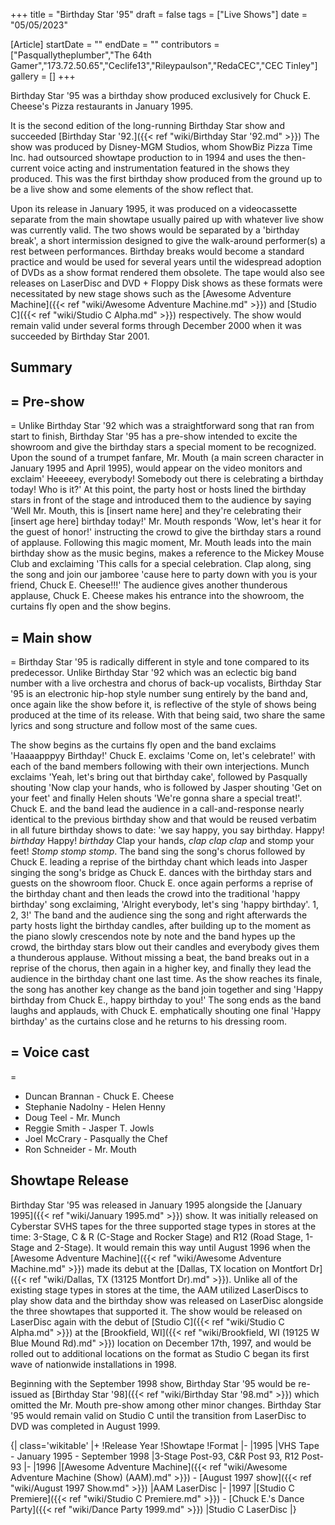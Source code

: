 +++
title = "Birthday Star '95"
draft = false
tags = ["Live Shows"]
date = "05/05/2023"

[Article]
startDate = ""
endDate = ""
contributors = ["Pasquallytheplumber","The 64th Gamer","173.72.50.65","Ceclife13","Rileypaulson","RedaCEC","CEC Tinley"]
gallery = []
+++


Birthday Star '95 was a birthday show produced exclusively for Chuck E. Cheese's Pizza restaurants in January 1995.  

It is the second edition of the long-running Birthday Star show and succeeded [Birthday Star '92.]({{< ref "wiki/Birthday Star '92.md" >}}) The show was produced by Disney-MGM Studios, whom ShowBiz Pizza Time Inc. had outsourced showtape production to in 1994 and uses the then-current voice acting and instrumentation featured in the shows they produced. This was the first birthday show produced from the ground up to be a live show and some elements of the show reflect that. 

Upon its release in January 1995, it was produced on a videocassette separate from the main showtape usually paired up with whatever live show was currently valid. The two shows would be separated by a 'birthday break', a short intermission designed to give the walk-around performer(s) a rest between performances. Birthday breaks would become a standard practice and would be used for several years until the widespread adoption of DVDs as a show format rendered them obsolete. The tape would also see releases on LaserDisc and DVD + Floppy Disk shows as these formats were necessitated by new stage shows such as the [Awesome Adventure Machine]({{< ref "wiki/Awesome Adventure Machine.md" >}}) and [Studio C]({{< ref "wiki/Studio C Alpha.md" >}}) respectively. The show would remain valid under several forms through December 2000 when it was succeeded by Birthday Star 2001.

<h2> Summary </h2>

<h2>= Pre-show </h2>=
Unlike Birthday Star '92 which was a straightforward song that ran from start to finish, Birthday Star '95 has a pre-show intended to excite the showroom and give the birthday stars a special moment to be recognized. Upon the sound of a trumpet fanfare, Mr. Mouth (a main screen character in January 1995 and April 1995), would appear on the video monitors and exclaim' Heeeeey, everybody! Somebody out there is celebrating a birthday today! Who is it?' At this point, the party host or hosts lined the birthday stars in front of the stage and introduced them to the audience by saying 'Well Mr. Mouth, this is [insert name here] and they're celebrating their [insert age here] birthday today!' Mr. Mouth responds 'Wow, let's hear it for the guest of honor!' instructing the crowd to give the birthday stars a round of applause. Following this magic moment, Mr. Mouth leads into the main birthday show as the music begins, makes a reference to the Mickey Mouse Club and exclaiming 'This calls for a special celebration. Clap along, sing the song and join our jamboree 'cause here to party down with you is your friend, Chuck E. Cheese!!!' The audience gives another thunderous applause, Chuck E. Cheese makes his entrance into the showroom, the curtains fly open and the show begins.

<h2>= Main show </h2>=
Birthday Star '95 is radically different in style and tone compared to its predecessor. Unlike Birthday Star '92 which was an eclectic big band number with a live orchestra and chorus of back-up vocalists, Birthday Star '95 is an electronic hip-hop style number sung entirely by the band and, once again like the show before it, is reflective of the style of shows being produced at the time of its release. With that being said, two share the same lyrics and song structure and follow most of the same cues. 

The show begins as the curtains fly open and the band exclaims 'Haaaapppyy Birthday!' Chuck E. exclaims 'Come on, let's celebrate!' with each of the band members following with their own interjections. Munch exclaims 'Yeah, let's bring out that birthday cake', followed by Pasqually shouting 'Now clap your hands, who is followed by Jasper shouting 'Get on your feet' and finally Helen shouts 'We're gonna share a special treat!'. Chuck E. and the band lead the audience in a call-and-response nearly identical to the previous birthday show and that would be reused verbatim in all future birthday shows to date: 'we say happy, you say birthday. Happy! *birthday* Happy! *birthday* Clap your hands, *clap clap clap* and stomp your feet! *Stomp stomp stomp*. The band sing the song's chorus followed by Chuck E. leading a reprise of the birthday chant which leads into Jasper singing the song's bridge as Chuck E. dances with the birthday stars and guests on the showroom floor. Chuck E. once again performs a reprise of the birthday chant and then leads the crowd into the traditional 'happy birthday' song exclaiming, 'Alright everybody, let's sing 'happy birthday'. 1, 2, 3!' The band and the audience sing the song and right afterwards the party hosts light the birthday candles, after building up to the moment as the piano slowly crescendos note by note and the band hypes up the crowd, the birthday stars blow out their candles and everybody gives them a thunderous applause. Without missing a beat, the band breaks out in a reprise of the chorus, then again in a higher key, and finally they lead the audience in the birthday chant one last time. As the show reaches its finale, the song has another key change as the band join together and sing 'Happy birthday from Chuck E., happy birthday to you!' The song ends as the band laughs and applauds, with Chuck E. emphatically shouting one final 'Happy birthday' as the curtains close and he returns to his dressing room.

<h2>= Voice cast </h2>=

* Duncan Brannan - Chuck E. Cheese
* Stephanie Nadolny - Helen Henny
* Doug Teel - Mr. Munch
* Reggie Smith - Jasper T. Jowls
* Joel McCrary - Pasqually the Chef
* Ron Schneider - Mr. Mouth

<h2> Showtape Release </h2>
Birthday Star '95 was released in January 1995 alongside the [January 1995]({{< ref "wiki/January 1995.md" >}}) show. It was initially released on Cyberstar SVHS tapes for the three supported stage types in stores at the time: 3-Stage, C & R (C-Stage and Rocker Stage) and R12 (Road Stage, 1-Stage and 2-Stage). It would remain this way until August 1996 when the [Awesome Adventure Machine]({{< ref "wiki/Awesome Adventure Machine.md" >}}) made its debut at the [Dallas, TX location on Montfort Dr]({{< ref "wiki/Dallas, TX (13125 Montfort Dr).md" >}}). Unlike all of the existing stage types in stores at the time, the AAM utilized LaserDiscs to play show data and the birthday show was released on LaserDisc alongside the three showtapes that supported it. The show would be released on LaserDisc again with the debut of [Studio C]({{< ref "wiki/Studio C Alpha.md" >}}) at the [Brookfield, WI]({{< ref "wiki/Brookfield, WI (19125 W Blue Mound Rd).md" >}}) location on December 17th, 1997, and would be rolled out to additional locations on the format as Studio C began its first wave of nationwide installations in 1998.

Beginning with the September 1998 show, Birthday Star '95 would be re-issued as [Birthday Star '98]({{< ref "wiki/Birthday Star '98.md" >}}) which omitted the Mr. Mouth pre-show among other minor changes. Birthday Star '95 would remain valid on Studio C until the transition from LaserDisc to DVD was completed in August 1999.

{| class='wikitable'
|+
!Release Year
!Showtape
!Format
|-
|1995
|VHS Tape - January 1995 - September 1998 
|3-Stage Post-93, C&R Post 93, R12 Post-93
|-
|1996
|[Awesome Adventure Machine]({{< ref "wiki/Awesome Adventure Machine (Show) (AAM).md" >}}) - [August 1997 show]({{< ref "wiki/August 1997 Show.md" >}})
|AAM LaserDisc
|-
|1997
|[Studio C Premiere]({{< ref "wiki/Studio C Premiere.md" >}}) - [Chuck E.'s Dance Party]({{< ref "wiki/Dance Party 1999.md" >}})
|Studio C LaserDisc
|}